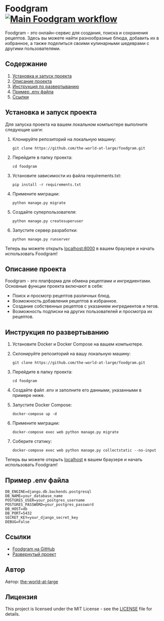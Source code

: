 # Foodgram [![Main Foodgram workflow](https://github.com/the-world-at-large/foodgram-project-react/actions/workflows/main.yml/badge.svg)](https://github.com/the-world-at-large/foodgram-project-react/actions/workflows/main.yml)

Foodgram - это онлайн-сервис для создания, поиска и сохранения рецептов. Здесь вы можете найти разнообразные блюда, добавить их в избранное, а также поделиться своими кулинарными шедеврами с другими пользователями.

## Содержание

1. [Установка и запуск проекта](#установка-и-запуск-проекта)
2. [Описание проекта](#описание-проекта)
3. [Инструкция по развертыванию](#инструкция-по-развертыванию)
4. [Пример .env файла](#пример-env-файла)
5. [Ссылки](#ссылки)

## Установка и запуск проекта

Для запуска проекта на вашем локальном компьютере выполните следующие шаги:

1. Клонируйте репозиторий на локальную машину:

    ```
    git clone https://github.com/the-world-at-large/foodgram.git
    ```

2. Перейдите в папку проекта:

    ```
    cd foodgram
    ```

3. Установите зависимости из файла requirements.txt:

    ```
    pip install -r requirements.txt
    ```

4. Примените миграции:

    ```
    python manage.py migrate
    ```

5. Создайте суперпользователя:

    ```
    python manage.py createsuperuser
    ```

6. Запустите сервер разработки:

    ```
    python manage.py runserver
    ```

Теперь вы можете открыть [localhost:8000](http://localhost:8000) в вашем браузере и начать использовать Foodgram!

## Описание проекта

Foodgram - это платформа для обмена рецептами и ингредиентами. Основные функции проекта включают в себя:

- Поиск и просмотр рецептов различных блюд.
- Возможность добавления рецептов в избранное.
- Создание собственных рецептов с указанием ингредиентов и тегов.
- Возможность подписки на других пользователей и просмотра их рецептов.

## Инструкция по развертыванию

1. Установите Docker и Docker Compose на вашем компьютере.
2. Склонируйте репозиторий на вашу локальную машину:

    ```
    git clone https://github.com/the-world-at-large/foodgram.git
    ```

3. Перейдите в папку проекта:

    ```
    cd foodgram
    ```

4. Создайте файл .env и заполните его данными, указанными в примере ниже.
5. Запустите Docker Compose:

    ```
    docker-compose up -d
    ```

6. Примените миграции:

    ```
    docker-compose exec web python manage.py migrate
    ```

7. Соберите статику:

    ```
    docker-compose exec web python manage.py collectstatic --no-input
    ```

Теперь вы можете открыть [localhost](http://localhost:80) в вашем браузере и начать использовать Foodgram!

## Пример .env файла

```
DB_ENGINE=django.db.backends.postgresql
DB_NAME=your_database_name
POSTGRES_USER=your_postgres_username
POSTGRES_PASSWORD=your_postgres_password
DB_HOST=db
DB_PORT=5432
SECRET_KEY=your_django_secret_key
DEBUG=False
```

## Ссылки

- [Foodgram на GitHub](https://github.com/the-world-at-large/foodgram-project-react)
- [Развернутый проект](http://sweetfoodgram.hopto.org)

## Автор

Автор: [the-world-at-large](https://github.com/the-world-at-large)

## Лицензия

This project is licensed under the MIT License - see the [LICENSE](LICENSE) file for details.
